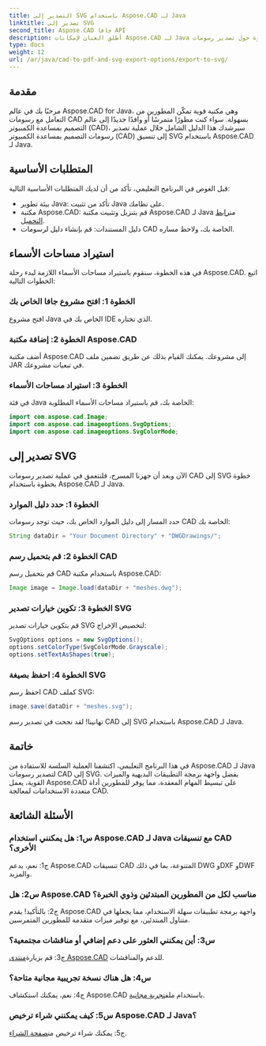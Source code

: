 ```yaml
---
title: التصدير إلى SVG باستخدام Aspose.CAD لـ Java
linktitle: تصدير إلى SVG
second_title: Aspose.CAD جافا API
description: أطلق العنان لإمكانات Aspose.CAD لـ Java من خلال دليلنا خطوة بخطوة حول تصدير رسومات CAD إلى SVG. تعرف على كيفية استيراد مساحات الأسماء وتكوين الخيارات ودمج Aspose.CAD بسلاسة في مشروع Java الخاص بك.
type: docs
weight: 12
url: /ar/java/cad-to-pdf-and-svg-export-options/export-to-svg/
---
```

## مقدمة

مرحبًا بك في عالم Aspose.CAD for Java، وهي مكتبة قوية تمكّن المطورين من التعامل مع رسومات CAD بسهولة. سواء كنت مطورًا متمرسًا أو وافدًا جديدًا إلى عالم التصميم بمساعدة الكمبيوتر (CAD)، سيرشدك هذا الدليل الشامل خلال عملية تصدير رسومات التصميم بمساعدة الكمبيوتر (CAD) إلى تنسيق SVG باستخدام Aspose.CAD لـ Java.

## المتطلبات الأساسية

قبل الغوص في البرنامج التعليمي، تأكد من أن لديك المتطلبات الأساسية التالية:

- بيئة تطوير Java: تأكد من تثبيت Java على نظامك.
-  مكتبة Aspose.CAD: قم بتنزيل وتثبيت مكتبة Aspose.CAD لـ Java من[رابط التحميل](https://releases.aspose.com/cad/java/).
- دليل المستندات: قم بإنشاء دليل لرسومات CAD الخاصة بك، ولاحظ مساره.

## استيراد مساحات الأسماء

في هذه الخطوة، سنقوم باستيراد مساحات الأسماء اللازمة لبدء رحلة Aspose.CAD. اتبع الخطوات التالية:

### الخطوة 1: افتح مشروع جافا الخاص بك
افتح مشروع Java الخاص بك في IDE الذي تختاره.

### الخطوة 2: إضافة مكتبة Aspose.CAD
أضف مكتبة Aspose.CAD إلى مشروعك. يمكنك القيام بذلك عن طريق تضمين ملف JAR في تبعيات مشروعك.

### الخطوة 3: استيراد مساحات الأسماء
في فئة Java الخاصة بك، قم باستيراد مساحات الأسماء المطلوبة:

```java
import com.aspose.cad.Image;
import com.aspose.cad.imageoptions.SvgOptions;
import com.aspose.cad.imageoptions.SvgColorMode;
```

## تصدير إلى SVG

الآن وبعد أن جهزنا المسرح، فلنتعمق في عملية تصدير رسومات CAD إلى SVG خطوة بخطوة باستخدام Aspose.CAD لـ Java.

### الخطوة 1: حدد دليل الموارد

حدد المسار إلى دليل الموارد الخاص بك، حيث توجد رسومات CAD الخاصة بك:

```java
String dataDir = "Your Document Directory" + "DWGDrawings/";
```

### الخطوة 2: قم بتحميل رسم CAD

قم بتحميل رسم CAD باستخدام مكتبة Aspose.CAD:

```java
Image image = Image.load(dataDir + "meshes.dwg");
```

### الخطوة 3: تكوين خيارات تصدير SVG

قم بتكوين خيارات تصدير SVG لتخصيص الإخراج:

```java
SvgOptions options = new SvgOptions();
options.setColorType(SvgColorMode.Grayscale);
options.setTextAsShapes(true);
```

### الخطوة 4: احفظ بصيغة SVG

احفظ رسم CAD كملف SVG:

```java
image.save(dataDir + "meshes.svg");
```

تهانينا! لقد نجحت في تصدير رسم CAD إلى SVG باستخدام Aspose.CAD لـ Java.

## خاتمة

في هذا البرنامج التعليمي، اكتشفنا العملية السلسة للاستفادة من Aspose.CAD لـ Java لتصدير رسومات CAD إلى SVG. بفضل واجهة برمجة التطبيقات البديهية والميزات القوية، يعمل Aspose.CAD على تبسيط المهام المعقدة، مما يوفر للمطورين أداة متعددة الاستخدامات لمعالجة CAD.

## الأسئلة الشائعة

### س1: هل يمكنني استخدام Aspose.CAD لـ Java مع تنسيقات CAD الأخرى؟

ج1: نعم، يدعم Aspose.CAD تنسيقات CAD المتنوعة، بما في ذلك DWG وDXF وDWF والمزيد.

### س2: هل Aspose.CAD مناسب لكل من المطورين المبتدئين وذوي الخبرة؟

ج2: بالتأكيد! يقدم Aspose.CAD واجهة برمجة تطبيقات سهلة الاستخدام، مما يجعلها في متناول المبتدئين، مع توفير ميزات متقدمة للمطورين المتمرسين.

### س3: أين يمكنني العثور على دعم إضافي أو مناقشات مجتمعية؟

 ج3: قم بزيارة[منتدى Aspose.CAD](https://forum.aspose.com/c/cad/19) للدعم والمناقشات.

### س4: هل هناك نسخة تجريبية مجانية متاحة؟

 ج4: نعم، يمكنك استكشاف Aspose.CAD باستخدام ملف[تجربة مجانية](https://releases.aspose.com/).

### س5: كيف يمكنني شراء ترخيص Aspose.CAD لـ Java؟

 ج5: يمكنك شراء ترخيص من[صفحة الشراء](https://purchase.aspose.com/buy).
